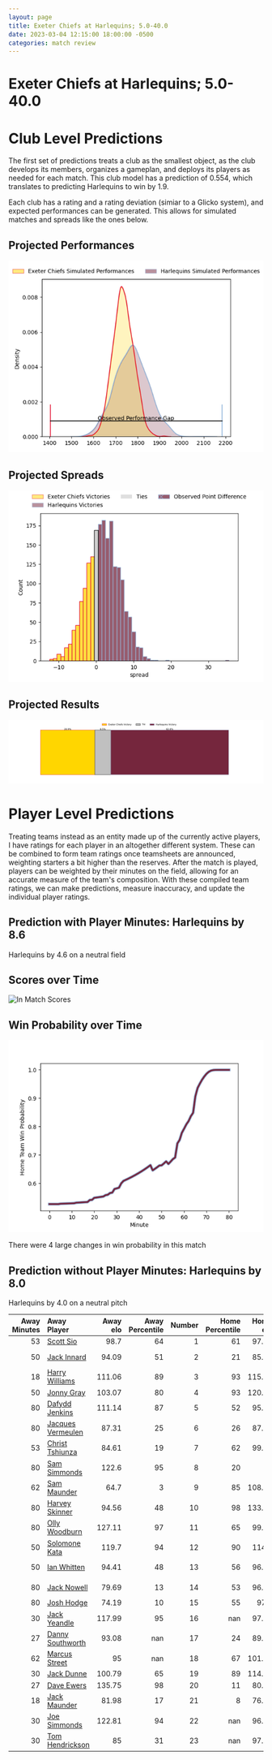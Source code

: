 ```yaml
---  
layout: page  
title: Exeter Chiefs at Harlequins; 5.0-40.0  
date: 2023-03-04 12:15:00 18:00:00 -0500  
categories: match review  
---
```

# Exeter Chiefs at Harlequins; 5.0-40.0

# Club Level Predictions


The first set of predictions treats a club as the smallest object, as the club develops its members, organizes a gameplan, and deploys its players as needed for each match. This club model has a prediction of 0.554, which translates to predicting Harlequins to win by 1.9.

Each club has a rating and a rating deviation (simiar to a Glicko system), and expected performances can be generated. This allows for simulated matches and spreads like the ones below.
## Projected Performances


![Projected Performances](plots/performances_2023-03-04-Harlequins-ExeterChiefs.png)
## Projected Spreads


![Projected Spreads](plots/spreads_2023-03-04-Harlequins-ExeterChiefs.png)
## Projected Results


![Projected Results](plots/resultbar_2023-03-04-Harlequins-ExeterChiefs.png)
# Player Level Predictions


Treating teams instead as an entity made up of the currently active players, I have ratings for each player in an altogether different system. These can be combined to form team ratings once teamsheets are announced, weighting starters a bit higher than the reserves. After the match is played, players can be weighted by their minutes on the field, allowing for an accurate measure of the team's composition. With these compiled team ratings, we can make predictions, measure inaccuracy, and update the individual player ratings.
## Prediction with Player Minutes: Harlequins by 8.6


Harlequins by 4.6 on a neutral field
## Scores over Time


![In Match Scores](plots/recap_scores_2023-03-04-Harlequins-ExeterChiefs.png)
## Win Probability over Time


![In Match Predictions](plots/recap_prob_2023-03-04-Harlequins-ExeterChiefs.png)

There were 4 large changes in win probability in this match
## Prediction without Player Minutes: Harlequins by 8.0


Harlequins by 4.0 on a neutral pitch



|   Away Minutes | Away Player                                                       |   Away elo |   Away Percentile |   Number |   Home Percentile |   Home elo | Home Player                                                       |   Home Minutes |
|---------------:|:------------------------------------------------------------------|-----------:|------------------:|---------:|------------------:|-----------:|:------------------------------------------------------------------|---------------:|
|             53 | [Scott Sio](..//playerfiles//ScottSio_cleaned.md)                 |      98.7  |                64 |        1 |                61 |      97.86 | [Joe Marler](..//playerfiles//JoeMarler_cleaned.md)               |             69 |
|             50 | [Jack Innard](..//playerfiles//JackInnard_cleaned.md)             |      94.09 |                51 |        2 |                21 |      85.98 | [George Head](..//playerfiles//GeorgeHead_cleaned.md)             |             27 |
|             18 | [Harry Williams](..//playerfiles//HarryWilliams_cleaned.md)       |     111.06 |                89 |        3 |                93 |     115.68 | [Wilco Louw](..//playerfiles//WilcoLouw_cleaned.md)               |             59 |
|             50 | [Jonny Gray](..//playerfiles//JonnyGray_cleaned.md)               |     103.07 |                80 |        4 |                93 |     120.18 | [Dino Lamb](..//playerfiles//DinoLamb_cleaned.md)                 |             64 |
|             80 | [Dafydd Jenkins](..//playerfiles//DafyddJenkins_cleaned.md)       |     111.14 |                87 |        5 |                52 |      95.36 | [Stephan Lewies](..//playerfiles//StephanLewies_cleaned.md)       |             80 |
|             80 | [Jacques Vermeulen](..//playerfiles//JacquesVermeulen_cleaned.md) |      87.31 |                25 |        6 |                26 |      87.34 | [Jack Kenningham](..//playerfiles//JackKenningham_cleaned.md)     |             56 |
|             53 | [Christ Tshiunza](..//playerfiles//ChristTshiunza_cleaned.md)     |      84.61 |                19 |        7 |                62 |      99.09 | [James Chisholm](..//playerfiles//JamesChisholm_cleaned.md)       |             64 |
|             80 | [Sam Simmonds](..//playerfiles//SamSimmonds_cleaned.md)           |     122.6  |                95 |        8 |                20 |      85    | [Tom Lawday](..//playerfiles//TomLawday_cleaned.md)               |             80 |
|             62 | [Sam Maunder](..//playerfiles//SamMaunder_cleaned.md)             |      64.7  |                 3 |        9 |                85 |     108.52 | [Danny Care](..//playerfiles//DannyCare_cleaned.md)               |             73 |
|             80 | [Harvey Skinner](..//playerfiles//HarveySkinner_cleaned.md)       |      94.56 |                48 |       10 |                98 |     133.01 | [Marcus Smith](..//playerfiles//MarcusSmith_cleaned.md)           |             80 |
|             80 | [Olly Woodburn](..//playerfiles//OllyWoodburn_cleaned.md)         |     127.11 |                97 |       11 |                65 |      99.93 | [Josh Bassett](..//playerfiles//JoshBassett_cleaned.md)           |             57 |
|             50 | [Solomone Kata](..//playerfiles//SolomoneKata_cleaned.md)         |     119.7  |                94 |       12 |                90 |     114.7  | [Andre Esterhuizen](..//playerfiles//AndreEsterhuizen_cleaned.md) |             80 |
|             50 | [Ian Whitten](..//playerfiles//IanWhitten_cleaned.md)             |      94.41 |                48 |       13 |                56 |      96.79 | [Joe Marchant](..//playerfiles//JoeMarchant_cleaned.md)           |             80 |
|             80 | [Jack Nowell](..//playerfiles//JackNowell_cleaned.md)             |      79.69 |                13 |       14 |                53 |      96.05 | [Cadan Murley](..//playerfiles//CadanMurley_cleaned.md)           |             80 |
|             80 | [Josh Hodge](..//playerfiles//JoshHodge_cleaned.md)               |      74.19 |                10 |       15 |                55 |      97.7  | [Nick David](..//playerfiles//NickDavid_cleaned.md)               |             80 |
|             30 | [Jack Yeandle](..//playerfiles//JackYeandle_cleaned.md)           |     117.99 |                95 |       16 |               nan |      97.15 | [Sam Riley](..//playerfiles//SamRiley_cleaned.md)                 |             53 |
|             27 | [Danny Southworth](..//playerfiles//DannySouthworth_cleaned.md)   |      93.08 |               nan |       17 |                24 |      89.96 | [Fin Baxter](..//playerfiles//FinBaxter_cleaned.md)               |             11 |
|             62 | [Marcus Street](..//playerfiles//MarcusStreet_cleaned.md)         |      95    |               nan |       18 |                67 |     101.67 | [Simon Kerrod](..//playerfiles//SimonKerrod_cleaned.md)           |             21 |
|             30 | [Jack Dunne](..//playerfiles//JackDunne_cleaned.md)               |     100.79 |                65 |       19 |                89 |     114.15 | [Irne Herbst](..//playerfiles//IrneHerbst_cleaned.md)             |             16 |
|             27 | [Dave Ewers](..//playerfiles//DaveEwers_cleaned.md)               |     135.75 |                98 |       20 |                11 |      80.01 | [Will Evans](..//playerfiles//WillEvans_cleaned.md)               |             16 |
|             18 | [Jack Maunder](..//playerfiles//JackMaunder_cleaned.md)           |      81.98 |                17 |       21 |                 8 |      76.94 | [Luke Wallace](..//playerfiles//LukeWallace_cleaned.md)           |             24 |
|             30 | [Joe Simmonds](..//playerfiles//JoeSimmonds_cleaned.md)           |     122.81 |                94 |       22 |               nan |      96.24 | [Scott Steele](..//playerfiles//ScottSteele_cleaned.md)           |              7 |
|             30 | [Tom Hendrickson](..//playerfiles//TomHendrickson_cleaned.md)     |      85    |                31 |       23 |               nan |      97.74 | [Luke Northmore](..//playerfiles//LukeNorthmore_cleaned.md)       |             23 |

